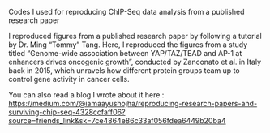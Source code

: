 Codes I used for reproducing ChIP-Seq data analysis from a published research paper

I reproduced figures from a published research paper by following a tutorial by Dr. Ming “Tommy” Tang. Here, I reproduced the figures from a study titled “Genome-wide association between YAP/TAZ/TEAD and AP-1 at enhancers drives oncogenic growth”, conducted by Zanconato et al. in Italy back in 2015, which unravels how different protein groups team up to control gene activity in cancer cells.

You can also read a blog I wrote about it here : https://medium.com/@iamaayushojha/reproducing-research-papers-and-surviving-chip-seq-4328ccfaff06?source=friends_link&sk=7ce4864e86c33af056fdea6449b20ba4
